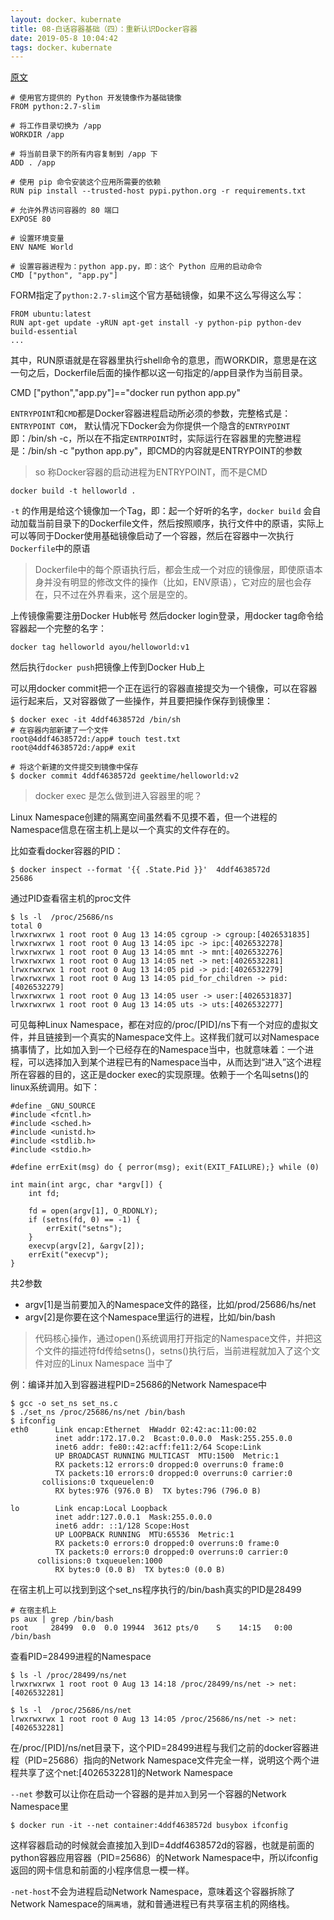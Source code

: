 ```yaml
---
layout: docker、kubernate
title: 08-白话容器基础（四）：重新认识Docker容器
date: 2019-05-8 10:04:42
tags: docker、kubernate
---
```

[原文](https://time.geekbang.org/column/article/23132)
```shell
# 使用官方提供的 Python 开发镜像作为基础镜像
FROM python:2.7-slim

# 将工作目录切换为 /app
WORKDIR /app

# 将当前目录下的所有内容复制到 /app 下
ADD . /app

# 使用 pip 命令安装这个应用所需要的依赖
RUN pip install --trusted-host pypi.python.org -r requirements.txt

# 允许外界访问容器的 80 端口
EXPOSE 80

# 设置环境变量
ENV NAME World

# 设置容器进程为：python app.py，即：这个 Python 应用的启动命令
CMD ["python", "app.py"]

```
FORM指定了`python:2.7-slim`这个官方基础镜像，如果不这么写得这么写：
```shell
FROM ubuntu:latest
RUN apt-get update -yRUN apt-get install -y python-pip python-dev build-essential
...
```
其中，RUN原语就是在容器里执行shell命令的意思，而WORKDIR，意思是在这一句之后，Dockerfile后面的操作都以这一句指定的/app目录作为当前目录。

CMD ["python","app.py"]=="docker run python app.py"

`ENTRYPOINT`和`CMD`都是Docker容器进程启动所必须的参数，完整格式是：`ENTRYPOINT COM`， 默认情况下Docker会为你提供一个隐含的`ENTRYPOINT`即：/bin/sh -c，所以在不指定`ENTRPOINT`时，实际运行在容器里的完整进程是：/bin/sh -c "python app.py"，即CMD的内容就是ENTRYPOINT的参数
> so 称Docker容器的启动进程为ENTRYPOINT，而不是CMD

```shell
docker build -t helloworld .
```

`-t` 的作用是给这个镜像加一个Tag，即：起一个好听的名字，`docker build` 会自动加载当前目录下的Dockerfile文件，然后按照顺序，执行文件中的原语，实际上可以等同于Docker使用基础镜像启动了一个容器，然后在容器中一次执行`Dockerfile`中的原语

> Dockerfile中的每个原语执行后，都会生成一个对应的镜像层，即使原语本身并没有明显的修改文件的操作（比如，ENV原语），它对应的层也会存在，只不过在外界看来，这个层是空的。

上传镜像需要注册Docker Hub帐号 然后docker login登录，用docker tag命令给容器起一个完整的名字：
```shell
docker tag helloworld ayou/helloworld:v1
```
然后执行`docker push`把镜像上传到Docker Hub上

可以用docker commit把一个正在运行的容器直接提交为一个镜像，可以在容器运行起来后，又对容器做了一些操作，并且要把操作保存到镜像里：
```shell
$ docker exec -it 4ddf4638572d /bin/sh
# 在容器内部新建了一个文件
root@4ddf4638572d:/app# touch test.txt
root@4ddf4638572d:/app# exit

# 将这个新建的文件提交到镜像中保存
$ docker commit 4ddf4638572d geektime/helloworld:v2
```

> docker exec 是怎么做到进入容器里的呢？

Linux Namespace创建的隔离空间虽然看不见摸不着，但一个进程的Namespace信息在宿主机上是以一个真实的文件存在的。

比如查看docker容器的PID：
```shell
$ docker inspect --format '{{ .State.Pid }}'  4ddf4638572d
25686
```
通过PID查看宿主机的proc文件
```shell
$ ls -l  /proc/25686/ns
total 0
lrwxrwxrwx 1 root root 0 Aug 13 14:05 cgroup -> cgroup:[4026531835]
lrwxrwxrwx 1 root root 0 Aug 13 14:05 ipc -> ipc:[4026532278]
lrwxrwxrwx 1 root root 0 Aug 13 14:05 mnt -> mnt:[4026532276]
lrwxrwxrwx 1 root root 0 Aug 13 14:05 net -> net:[4026532281]
lrwxrwxrwx 1 root root 0 Aug 13 14:05 pid -> pid:[4026532279]
lrwxrwxrwx 1 root root 0 Aug 13 14:05 pid_for_children -> pid:[4026532279]
lrwxrwxrwx 1 root root 0 Aug 13 14:05 user -> user:[4026531837]
lrwxrwxrwx 1 root root 0 Aug 13 14:05 uts -> uts:[4026532277]
```

可见每种Linux Namespace，都在对应的/proc/[PID]/ns下有一个对应的虚拟文件，并且链接到一个真实的Namespace文件上。这样我们就可以对Namespace搞事情了，比如加入到一个已经存在的Namespace当中，也就意味着：一个进程，可以选择加入到某个进程已有的Namespace当中，从而达到“进入”这个进程所在容器的目的，这正是docker exec的实现原理。依赖于一个名叫setns()的linux系统调用。如下：
```shell
#define _GNU_SOURCE
#include <fcntl.h>
#include <sched.h>
#include <unistd.h>
#include <stdlib.h>
#include <stdio.h>

#define errExit(msg) do { perror(msg); exit(EXIT_FAILURE);} while (0)

int main(int argc, char *argv[]) {
    int fd;
    
    fd = open(argv[1], O_RDONLY);
    if (setns(fd, 0) == -1) {
        errExit("setns");
    }
    execvp(argv[2], &argv[2]); 
    errExit("execvp");
}
```
共2参数
- argv[1]是当前要加入的Namespace文件的路径，比如/prod/25686/hs/net
- argv[2]是你要在这个Namespace里运行的进程，比如/bin/bash

> 代码核心操作，通过open()系统调用打开指定的Namespace文件，并把这个文件的描述符fd传给setns()，setns()执行后，当前进程就加入了这个文件对应的Linux Namespace 当中了

例：编译并加入到容器进程PID=25686的Network Namespace中
```shell
$ gcc -o set_ns set_ns.c 
$ ./set_ns /proc/25686/ns/net /bin/bash 
$ ifconfig
eth0      Link encap:Ethernet  HWaddr 02:42:ac:11:00:02  
          inet addr:172.17.0.2  Bcast:0.0.0.0  Mask:255.255.0.0
          inet6 addr: fe80::42:acff:fe11:2/64 Scope:Link
          UP BROADCAST RUNNING MULTICAST  MTU:1500  Metric:1
          RX packets:12 errors:0 dropped:0 overruns:0 frame:0
          TX packets:10 errors:0 dropped:0 overruns:0 carrier:0
	   collisions:0 txqueuelen:0 
          RX bytes:976 (976.0 B)  TX bytes:796 (796.0 B)

lo        Link encap:Local Loopback  
          inet addr:127.0.0.1  Mask:255.0.0.0
          inet6 addr: ::1/128 Scope:Host
          UP LOOPBACK RUNNING  MTU:65536  Metric:1
          RX packets:0 errors:0 dropped:0 overruns:0 frame:0
          TX packets:0 errors:0 dropped:0 overruns:0 carrier:0
	  collisions:0 txqueuelen:1000 
          RX bytes:0 (0.0 B)  TX bytes:0 (0.0 B)
```
在宿主机上可以找到到这个set_ns程序执行的/bin/bash真实的PID是28499
```shell
# 在宿主机上
ps aux | grep /bin/bash
root     28499  0.0  0.0 19944  3612 pts/0    S    14:15   0:00 /bin/bash
```
查看PID=28499进程的Namespace
```shell
$ ls -l /proc/28499/ns/net
lrwxrwxrwx 1 root root 0 Aug 13 14:18 /proc/28499/ns/net -> net:[4026532281]

$ ls -l  /proc/25686/ns/net
lrwxrwxrwx 1 root root 0 Aug 13 14:05 /proc/25686/ns/net -> net:[4026532281]
```
在/proc/[PID]/ns/net目录下，这个PID=28499进程与我们之前的docker容器进程（PID=25686）指向的Network Namespace文件完全一样，说明这个两个进程共享了这个net:[4026532281]的Network Namespace

`--net` 参数可以让你在启动一个容器的是并`加入`到另一个容器的Network Namespace里
```shell
$ docker run -it --net container:4ddf4638572d busybox ifconfig
```
这样容器启动的时候就会直接加入到ID=4ddf4638572d的容器，也就是前面的python容器应用容器（PID=25686）的Network Namespace中，所以ifconfig返回的网卡信息和前面的小程序信息一模一样。

`-net-host`不会为进程启动Network Namespace，意味着这个容器拆除了Network Namespace的`隔离墙`，就和普通进程已有共享宿主机的网络栈。
